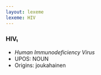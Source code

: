 ```yaml
---
layout: lexeme
lexeme: HIV
---
```


###  HIV₁

* _Human Immunodeficiency Virus_
* UPOS:  NOUN
* Origins: joukahainen 

